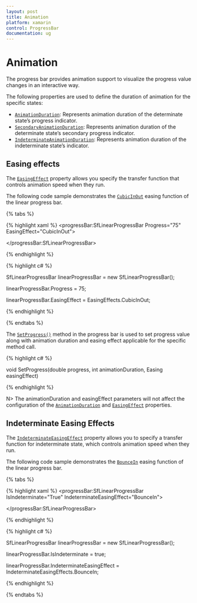 ```yaml
---
layout: post
title: Animation
platform: xamarin
control: ProgressBar
documentation: ug
---
```


# Animation

The progress bar provides animation support to visualize the progress value changes in an interactive way. 

The following properties are used to define the duration of animation for the specific states:

* [`AnimationDuration`](https://help.syncfusion.com/cr/cref_files/xamarin/Syncfusion.SfProgressBar.XForms~Syncfusion.XForms.ProgressBar.ProgressBarBase~AnimationDuration.html): Represents animation duration of the determinate state’s progress indicator.
* [`SecondaryAnimationDuration`](https://help.syncfusion.com/cr/cref_files/xamarin/Syncfusion.SfProgressBar.XForms~Syncfusion.XForms.ProgressBar.SfLinearProgressBar~SecondaryAnimationDuration.html): Represents animation duration of the determinate state’s secondary progress indicator.
* [`IndeterminateAnimationDuration`](https://help.syncfusion.com/cr/cref_files/xamarin/Syncfusion.SfProgressBar.XForms~Syncfusion.XForms.ProgressBar.ProgressBarBase~IndeterminateAnimationDuration.html): Represents animation duration of the indeterminate state’s indicator.

## Easing effects

The [`EasingEffect`](https://help.syncfusion.com/cr/cref_files/xamarin/Syncfusion.SfProgressBar.XForms~Syncfusion.XForms.ProgressBar.ProgressBarBase~EasingEffect.html) property allows you specify the transfer function that controls animation speed when they run. 

The following code sample demonstrates the [`CubicInOut`](https://help.syncfusion.com/cr/cref_files/xamarin/Syncfusion.SfProgressBar.XForms~Syncfusion.XForms.ProgressBar.EasingEffects.html) easing function of the linear progress bar.

{% tabs %} 

{% highlight xaml %}
<progressBar:SfLinearProgressBar Progress="75" EasingEffect="CubicInOut">

</progressBar:SfLinearProgressBar>

{% endhighlight %}

{% highlight c# %}

SfLinearProgressBar linearProgressBar = new SfLinearProgressBar();

linearProgressBar.Progress = 75;

linearProgressBar.EasingEffect = EasingEffects.CubicInOut;

{% endhighlight %}

{% endtabs %} 

The [`SetProgress()`](https://help.syncfusion.com/cr/cref_files/xamarin/Syncfusion.SfProgressBar.XForms~Syncfusion.XForms.ProgressBar.ProgressBarBase~SetProgress.html) method in the progress bar is used to set progress value along with animation duration and easing effect applicable for the specific method call.

{% highlight c# %}

void SetProgress(double progress, int animationDuration, Easing easingEffect)

{% endhighlight %}

N> The animationDuration and easingEffect parameters will not affect the configuration of the [`AnimationDuration`](https://help.syncfusion.com/cr/cref_files/xamarin/Syncfusion.SfProgressBar.XForms~Syncfusion.XForms.ProgressBar.ProgressBarBase~AnimationDuration.html) and [`EasingEffect`](https://help.syncfusion.com/cr/cref_files/xamarin/Syncfusion.SfProgressBar.XForms~Syncfusion.XForms.ProgressBar.ProgressBarBase~EasingEffect.html) properties.

## Indeterminate Easing Effects

The [`IndeterminateEasingEffect`](https://help.syncfusion.com/cr/cref_files/xamarin/Syncfusion.SfProgressBar.XForms~Syncfusion.XForms.ProgressBar.ProgressBarBase~IndeterminateEasingEffect.html) property allows you to specify a transfer function for indeterminate state, which controls animation speed when they run.

The following code sample demonstrates the [`BounceIn`](https://help.syncfusion.com/cr/cref_files/xamarin/Syncfusion.SfProgressBar.XForms~Syncfusion.XForms.ProgressBar.IndeterminateEasingEffects.html) easing function of the linear progress bar.

{% tabs %} 

{% highlight xaml %}
<progressBar:SfLinearProgressBar IsIndeterminate="True" IndeterminateEasingEffect="BounceIn">

</progressBar:SfLinearProgressBar>

{% endhighlight %}

{% highlight c# %}

SfLinearProgressBar linearProgressBar = new SfLinearProgressBar();

linearProgressBar.IsIndeterminate = true;

linearProgressBar.IndeterminateEasingEffect = IndeterminateEasingEffects.BounceIn;

{% endhighlight %}

{% endtabs %} 